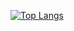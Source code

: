 
[![Top Langs](https://github-readme-stats.vercel.app/api/top-langs/?username=kikemaru&layout=compact)](https://github.com/anuraghazra/github-readme-stats)

